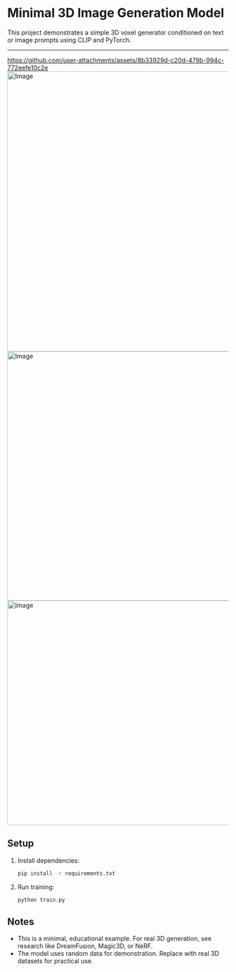 # Minimal 3D Image Generation Model

This project demonstrates a simple 3D voxel generator conditioned on text or image prompts using CLIP and PyTorch.

---
https://github.com/user-attachments/assets/8b33929d-c20d-479b-994c-772eefe10c2e
<img width="801" height="636" alt="Image" src="https://github.com/user-attachments/assets/a929f402-e468-4b85-8606-8b0c4af03a13" />
<img width="768" height="566" alt="Image" src="https://github.com/user-attachments/assets/5afebf10-78f5-4cc9-bb5e-43b0a336bacd" />
<img width="831" height="510" alt="Image" src="https://github.com/user-attachments/assets/e2a70a39-d475-426f-b998-77aa541e6227" />

## Setup

1. Install dependencies:
   ```bash
   pip install -r requirements.txt
   ```

2. Run training:
   ```bash
   python train.py
   ```

## Notes
- This is a minimal, educational example. For real 3D generation, see research like DreamFusion, Magic3D, or NeRF.
- The model uses random data for demonstration. Replace with real 3D datasets for practical use. 
